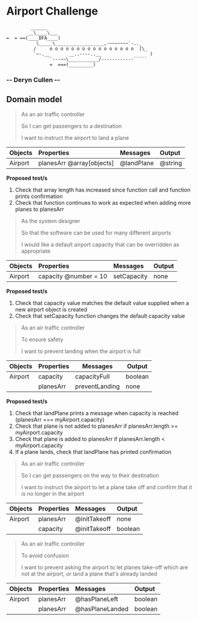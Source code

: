 # Airport Challenge

``````
         ______
        __\____\___
=  = ==(____DFA____)
           \_____\__________________,-~~~~~~~`-.._
          /     o o o o o o o o o o o o o o o o  |\_
          `~-.__       __..----..__                  )
                `---~~\___________/------------`````
                =  ===(_________)

``````

### -- Deryn Cullen --

## Domain model

> As an air traffic controller
>
> So I can get passengers to a destination
>
> I want to instruct the airport to land a plane

| **Objects** | **Properties**            | **Messages** | **Output** |
| :---------- | :------------------------ | :----------- | :--------- |
| Airport     | planesArr @array[objects] | @landPlane   | @string    |

**Proposed test/s**

1. Check that array length has increased since function call and function prints confirmation
2. Check that function continues to work as expected when adding more planes to planesArr

> As the system designer
>
> So that the software can be used for many different airports
>
> I would like a default airport capacity that can be overridden as appropriate

| **Objects** | **Properties**        | **Messages** | **Output** |
| :---------- | :-------------------- | :----------- | :--------- |
| Airport     | capacity @number = 10 | setCapacity  | none       |

**Proposed test/s**

1. Check that capacity value matches the default value supplied when a new airport object is created
2. Check that setCapacity function changes the default capacity value

> As an air traffic controller
>
> To ensure safety
>
> I want to prevent landing when the airport is full

| **Objects** | **Properties** | **Messages**   | **Output** |
| ----------- | -------------- | -------------- | ---------- |
| Airport     | capacity       | capacityFull   | boolean    |
|             | planesArr      | preventLanding | none       |

**Proposed test/s**

1. Check that landPlane prints a message when capacity is reached (planesArr === myAirport.capacity)
2. Check that plane is not added to planesArr if planesArr.length >= myAirport.capacity
3. Check that plane is added to planesArr if planesArr.length < myAirport.capacity
4. If a plane lands, check that landPlane has printed confirmation

> As an air traffic controller
>
> So I can get passengers on the way to their destination
>
> I want to instruct the airport to let a plane take off and confirm that it is no longer in the airport

| **Objects** | **Properties** | **Messages** | **Output** |
| :---------- | :------------- | :----------- | :--------- |
| Airport     | planesArr      | @initTakeoff | none       |
|             | capacity       | @initTakeoff | boolean    |

> As an air traffic controller
>
> To avoid confusion
>
> I want to prevent asking the airport to let planes take-off which are not at the airport, or land a plane that's already landed

| **Objects** | **Properties** | **Messages**    | **Output** |
| :---------- | :------------- | :-------------- | :--------- |
| Airport     | planesArr      | @hasPlaneLeft   | boolean    |
|             | planesArr      | @hasPlaneLanded | boolean    |
